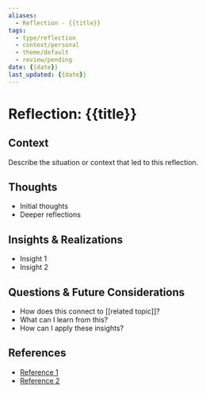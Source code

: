 ```yaml
---
aliases:
  - Reflection - {{title}}
tags:
  - type/reflection
  - context/personal
  - theme/default
  - review/pending
date: {{date}}
last_updated: {{date}}
---
```


# Reflection: {{title}}

## Context
Describe the situation or context that led to this reflection.

## Thoughts
- Initial thoughts
- Deeper reflections

## Insights & Realizations
- Insight 1
- Insight 2

## Questions & Future Considerations
- How does this connect to [[related topic]]?
- What can I learn from this?
- How can I apply these insights?

## References
- [Reference 1](link)
- [Reference 2](link)
